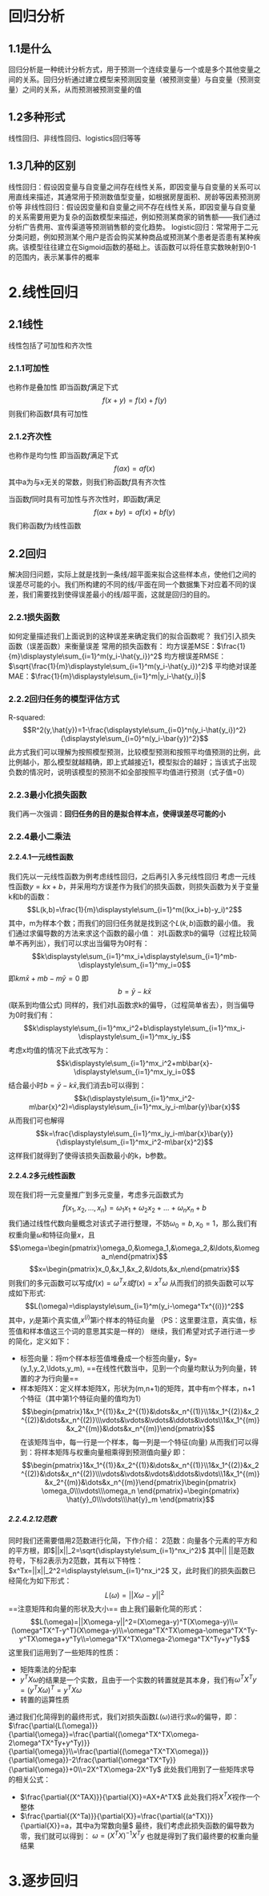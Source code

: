 # 回归分析
## 1.1是什么
回归分析是一种统计分析方式，用于预测一个连续变量与一个或是多个其他变量之间的关系。回归分析通过建立模型来预测因变量（被预测变量）与自变量（预测变量）之间的关系，从而预测被预测变量的值
## 1.2多种形式
线性回归、非线性回归、logistics回归等等
## 1.3几种的区别
线性回归：假设因变量与自变量之间存在线性关系，即因变量与自变量的关系可以用直线来描述，其通常用于预测数值型变量，如根据房屋面积、房龄等因素预测房价等
非线性回归：假设因变量和自变量之间不存在线性关系，即因变量与自变量的关系需要用更为复杂的函数模型来描述，例如预测某商家的销售额——我们通过分析广告费用、宣传渠道等预测销售额的变化趋势。
logistic回归：常常用于二元分类问题，例如预测某个用户是否会购买某种商品或预测某个患者是否患有某种疾病。该模型往往建立在Sigmoid函数的基础上。该函数可以将任意实数映射到0-1的范围内，表示某事件的概率
# 2.线性回归
## 2.1线性
线性包括了可加性和齐次性
### 2.1.1可加性
也称作是叠加性
即当函数$f$满足下式$$f(x+y)=f(x)+f(y)$$
则我们称函数f具有可加性
### 2.1.2齐次性
也称作是均匀性
即当函数$f$满足下式$$f(ax)=af(x)$$
其中a为与x无关的常数，则我们称函数$f$具有齐次性

当函数$f$同时具有可加性与齐次性时，即函数$f$满足 $$f(ax+by)=af(x)+bf(y)$$
我们称函数$f$为线性函数
## 2.2回归
解决回归问题，实际上就是找到一条线/超平面来拟合这些样本点，使他们之间的误差尽可能的小。我们所构建的不同的线/平面在同一个数据集下对应着不同的误差，我们需要找到使得误差最小的线/超平面，这就是回归的目的。
### 2.2.1损失函数
如何定量描述我们上面说到的这种误差来确定我们的拟合函数呢？
我们引入损失函数（误差函数）来衡量误差
常用的损失函数有：
均方误差MSE：$\frac{1}{m}\displaystyle\sum_{i=1}^m(y_i-\hat{y_i})^2$
均方根误差RMSE：$\sqrt{\frac{1}{m}\displaystyle\sum_{i=1}^m(y_i-\hat{y_i})^2}$
平均绝对误差MAE：$\frac{1}{m}\displaystyle\sum_{i=1}^m|y_i-\hat{y_i}|$
### 2.2.2回归任务的模型评估方式
R-squared:$$R^2(y,\hat{y})=1-\frac{\displaystyle\sum_{i=0}^n(y_i-\hat{y_i})^2}{\displaystyle\sum_{i=0}^n(y_i-\bar{y})^2}$$
此方式我们可以理解为按照模型预测，比较模型预测和按照平均值预测的比例，此比例越小，那么模型就越精确，即上式越接近1，模型拟合的越好；当该式子出现负数的情况时，说明该模型的预测不如全部按照平均值进行预测（式子值=0）
### 2.2.3最小化损失函数
我们再一次强调：**回归任务的目的是拟合样本点，使得误差尽可能的小**
### 2.2.4最小二乘法
#### 2.2.4.1一元线性函数
我们先以一元线性函数为例考虑线性回归，之后再引入多元线性回归
考虑一元线性函数$y=kx+b$，并采用均方误差作为我们的损失函数，则损失函数为关于变量k和b的函数：$$L(k,b)=\frac{1}{m}\displaystyle\sum_{i=1}^m((kx_i+b)-y_i)^2$$
其中，m为样本个数；而我们的回归任务就是找到这个$L(k,b)$函数的最小值。
我们通过求偏导数的方法来求这个函数的最小值：
对L函数求b的偏导（过程比较简单不再列出），我们可以求出当偏导为0时有：$$k\displaystyle\sum_{i=1}^mx_i+\displaystyle\sum_{i=1}^mb-\displaystyle\sum_{i=1}^my_i=0$$
即$km\bar{x}+mb-m\bar{y}=0$
即$$b=\bar{y}-k\bar{x}$$
(联系到均值公式)
同样的，我们对L函数求k的偏导，（过程简单省去），则当偏导为0时我们有：
$$k\displaystyle\sum_{i=1}^mx_i^2+b\displaystyle\sum_{i=1}^mx_i-\displaystyle\sum_{i=1}^mx_iy_i$$
考虑x均值的情况下此式改写为：$$k\displaystyle\sum_{i=1}^mx_i^2+mb\bar{x}-\displaystyle\sum_{i=1}^mx_iy_i=0$$
结合最小时$b=\bar{y}-k\bar{x}$,我们消去b可以得到：
$$k(\displaystyle\sum_{i=1}^mx_i^2-m\bar{x}^2)=\displaystyle\sum_{i=1}^mx_iy_i-m\bar{y}\bar{x}$$
从而我们可也解得$$k=\frac{\displaystyle\sum_{i=1}^mx_iy_i-m\bar{x}\bar{y}}{\displaystyle\sum_{i=1}^mx_i^2-m\bar{x}^2}$$
这样我们就得到了使得该损失函数最小的k，b参数。
#### 2.2.4.2多元线性函数
现在我们将一元变量推广到多元变量，考虑多元函数式为$$f(x_1,x_2,\ldots,x_n)=\omega_1x_1+\omega_2x_2+\ldots+\omega_nx_n+b$$
我们通过线性代数向量概念对该式子进行整理，不妨$\omega_0=b,x_0=1$，那么我们有权重向量$\omega$和特征向量$x$，且$$\omega=\begin{pmatrix}\omega_0,&\omega_1,&\omega_2,&\ldots,&\omega_n\end{pmatrix}$$
$$x=\begin{pmatrix}x_0,&x_1,&x_2,&\ldots,&x_n\end{pmatrix}$$
则我们的多元函数可以写成$f(x)=\omega^Tx或f(x)=x^T\omega$
从而我们的损失函数可以写成如下形式:$$L(\omega)=\displaystyle\sum_{i=1}^m(y_i-\omega^Tx^{(i)})^2$$
其中，$y_i$是第i个真实值,$x^{(i)}$第i个样本的特征向量
（PS：这里要注意，真实值，标签值和样本值这三个词的意思其实是一样的）
继续，我们希望对式子进行进一步的简化，定义如下：
* 标签向量：将m个样本标签值堆叠成一个标签向量y，$y=(y_1,y_2,\ldots,y_m),
==在线性代数当中，见到一个向量均默认为列向量，转置的才为行向量==
* 样本矩阵X：定义样本矩阵X，形状为(m,n+1)的矩阵，其中有m个样本，n+1个特征（其中第1个特征向量的值均为1）
$$\begin{pmatrix}1&x_1^{(1)}&x_2^{(1)}&\dots&x_n^{(1)}\\1&x_1^{(2)}&x_2^{(2)}&\dots&x_n^{(2)}\\\vdots&\vdots&\vdots&\ddots&\vdots\\1&x_1^{(m)}&x_2^{(m)}&\dots&x_n^{(m)}\end{pmatrix}$$
在该矩阵当中，每一行是一个样本，每一列是一个特征(向量)
从而我们可以得到：将样本矩阵与权重向量相乘得到预测值向量$\hat{y}$
即：$$\begin{pmatrix}1&x_1^{(1)}&x_2^{(1)}&\dots&x_n^{(1)}\\1&x_1^{(2)}&x_2^{(2)}&\dots&x_n^{(2)}\\\vdots&\vdots&\vdots&\ddots&\vdots\\1&x_1^{(m)}&x_2^{(m)}&\dots&x_n^{(m)}\end{pmatrix}\begin{pmatrix}
\omega_0\\\vdots\\\omega_n    
\end{pmatrix}=\begin{pmatrix}
\hat{y}_0\\\vdots\\\hat{y}_m    
\end{pmatrix}$$
##### 2.2.4.2.12范数
同时我们还需要借用2范数进行化简，下作介绍：
2范数：向量各个元素的平方和的平方根，即$||x||_2=\sqrt{\displaystyle\sum_{i=1}^nx_i^2}$
其中|| ||是范数符号，下标2表示为2范数，其有以下特性：
$x^Tx=||x||_2^2=\displaystyle\sum_{i=1}^nx_i^2$
又，此时我们的损失函数已经简化为如下形式：$$L(\omega)=||X\omega-y||^2$$
==注意矩阵和向量的形状及大小==
由上我们最新化简的形式：$$L(\omega)=||X\omega-y||^2=(X\omega-y)^T(X\omega-y)\\=(\omega^TX^T-y^T)(X\omega-y)\\=\omega^TX^TX\omega-\omega^TX^Ty-y^TX\omega+y^Ty\\=\omega^TX^TX\omega-2\omega^TX^Ty+y^Ty$$
这里我们运用到了一些矩阵的性质：
* 矩阵乘法的分配率
* $y^TX\omega$的结果是一个实数，且由于一个实数的转置就是其本身，我们有$\omega^TX^Ty=(y^TX\omega)^T=y^TX\omega$
* 转置的运算性质

通过我们化简得到的最终形式，我们对损失函数$L(\omega)$进行求$\omega$的偏导，即：
$\frac{\partial{L(\omega)}}{\partial{\omega}}=\frac{\partial{(\omega^TX^TX\omega-2\omega^TX^Ty+y^Ty)}}{\partial{\omega}}\\=\frac{\partial{(\omega^TX^TX\omega)}}{\partial{\omega}}-2\frac{\partial{\omega^TX^Ty}}{\partial{\omega}}+0\\=2X^TX\omega-2X^Ty$
此处我们用到了一些矩阵求导的相关公式：
* $\frac{\partial{(X^TAX)}}{\partial{X}}=AX+A^TX$
此处我们将$X^TX$视作一个整体
* $\frac{\partial{(X^Ta)}}{\partial{X}}=\frac{\partial{(a^TX)}}{\partial{X}}=a，其中a为常数向量$
最终，我们考虑此损失函数的偏导数为零，我们就可以得到：
$\omega=(X^TX)^{-1}X^Ty$
也就是得到了我们最终要的权重向量结果

# 3.逐步回归